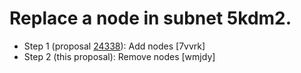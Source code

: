 # Replace a node in subnet 5kdm2.

- Step 1 (proposal [24338](https://dashboard.internetcomputer.org/proposal/24338)): Add nodes [7vvrk]
- Step 2 (this proposal): Remove nodes [wmjdy]

